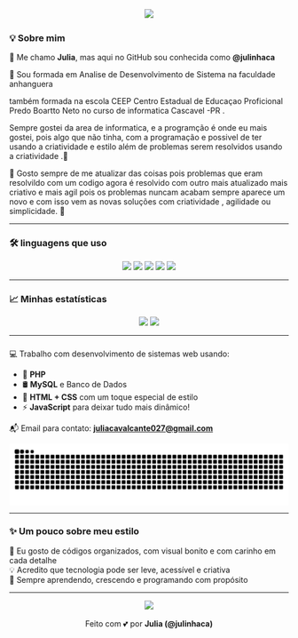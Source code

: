 <!-- Título central com fundo rosa claro -->
<div align="center">
  <img src="https://capsule-render.vercel.app/api?type=waving&color=FFB6C1&height=200&section=header&text=Olá,%20eu%20sou%20a%20Julia!%20🌸&fontSize=40&fontColor=ffffff" />
</div>

<h3 align="">  💡 Sobre mim </h3>

🌸 Me chamo **Julia**, mas aqui no GitHub sou conhecida como **@julinhaca**

🌸 Sou formada em Analise de Desenvolvimento de Sistema na faculdade anhanguera 

também formada na escola CEEP  Centro Estadual de Educaçao Proficional Predo Boartto Neto no curso de informatica  Cascavel -PR .   

Sempre gostei da area de informatica, e a programção é onde eu mais gostei, pois algo que não tinha, com a programação e possivel de ter usando a criatividade e estilo além de problemas serem resolvidos usando a criatividade .🌸

🌸 Gosto sempre de me atualizar das coisas pois problemas que eram resolvildo com um codigo agora é resolvido com outro mais atualizado mais criativo e mais agil pois os problemas nuncam acabam sempre aparece um novo e com isso vem as novas soluções com criatividade , agilidade ou simplicidade. 🌸


---
### 🛠️ linguagens que uso

<p align="center">
  <img src="https://img.shields.io/badge/PHP-777BB4?style=for-the-badge&logo=php&logoColor=white" />
  <img src="https://img.shields.io/badge/MySQL-4479A1?style=for-the-badge&logo=mysql&logoColor=white" />
  <img src="https://img.shields.io/badge/HTML5-E34F26?style=for-the-badge&logo=html5&logoColor=white" />
  <img src="https://img.shields.io/badge/CSS3-1572B6?style=for-the-badge&logo=css3&logoColor=white" />
  <img src="https://img.shields.io/badge/JavaScript-F7DF1E?style=for-the-badge&logo=javascript&logoColor=black" />
</p>



---

### 📈 Minhas estatísticas

<div align="center">
  <img height="160em" src="https://github-readme-stats.vercel.app/api?username=julinhaca&show_icons=true&theme=tokyonight&icon_color=ff69b4&title_color=ff69b4&text_color=ffffff" />
  <img height="160em" src="https://github-readme-stats.vercel.app/api/top-langs/?username=julinhaca&layout=compact&theme=tokyonight&title_color=ff69b4&text_color=ffffff" />
</div>

---

###  
💻 Trabalho com desenvolvimento de sistemas web usando:

- 🧩 **PHP**
- 🛢️ **MySQL** e Banco de Dados
- 🎨 **HTML + CSS** com um toque especial de estilo
- ⚡ **JavaScript** para deixar tudo mais dinâmico!

📬 Email para contato: **juliacavalcante027@gmail.com**

<picture align="center">
  <source media="(prefers-color-scheme: dark)" srcset="https://raw.githubusercontent.com/julinhaca/julinhaca/output/github-contribution-grid-snake.svg">
  <source media="(prefers-color-scheme: light)" srcset="https://raw.githubusercontent.com/julinhaca/julinhaca/output/github-contribution-grid-snake.svg">
  <img align="center" alt="github contribution grid snake animation" src="https://raw.githubusercontent.com/julinhaca/julinhaca/output/github-contribution-grid-snake.svg">
</picture>


---

### ✨ Um pouco sobre meu estilo

💖 Eu gosto de códigos organizados, com visual bonito e com carinho em cada detalhe  
💡 Acredito que tecnologia pode ser leve, acessível e criativa  
🌷 Sempre aprendendo, crescendo e programando com propósito

---

<p align="center">
  <img src="https://capsule-render.vercel.app/api?type=waving&color=FFB6C1&height=100&section=footer" />
</p>

<p align="center">
  Feito com 💕 por <strong>Julia (@julinhaca)</strong>
</p>


